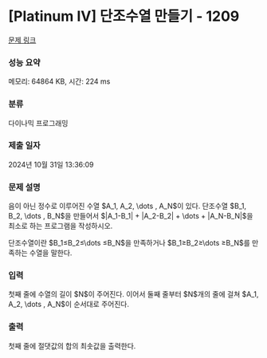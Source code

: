 # [Platinum IV] 단조수열 만들기 - 1209 

[문제 링크](https://www.acmicpc.net/problem/1209) 

### 성능 요약

메모리: 64864 KB, 시간: 224 ms

### 분류

다이나믹 프로그래밍

### 제출 일자

2024년 10월 31일 13:36:09

### 문제 설명

<p>음이 아닌 정수로 이루어진 수열 $A_1, A_2, \dots , A_N$이 있다. 단조수열 $B_1, B_2, \dots , B_N$을 만들어서 $|A_1-B_1| + |A_2-B_2| + \dots + |A_N-B_N|$을 최소로 하는 프로그램을 작성하시오.</p>

<p>단조수열이란 $B_1≤B_2≤\dots ≤B_N$을 만족하거나 $B_1≥B_2≥\dots ≥B_N$를 만족하는 수열을 말한다.</p>

### 입력 

 <p>첫째 줄에 수열의 길이 $N$이 주어진다. 이어서 둘째 줄부터 $N$개의 줄에 걸쳐 $A_1, A_2, \dots , A_N$이 순서대로 주어진다.</p>

### 출력 

 <p>첫째 줄에 절댓값의 합의 최솟값을 출력한다.</p>

